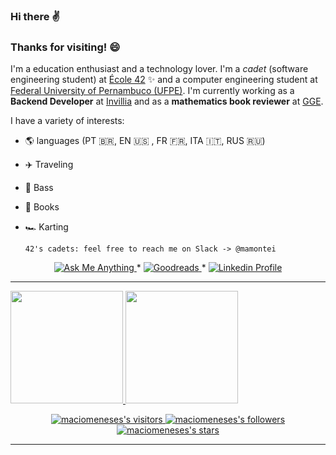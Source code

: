 ### Hi there ✌️

### Thanks for visiting! 😄

I'm a education enthusiast and a technology lover. I'm a _cadet_ (software engineering student) at [École 42](https://www.42sp.org.br/) ✨ and a computer engineering student at [Federal University of Pernambuco (UFPE)](https://www3.cin.ufpe.br/en/). I'm currently working as a **Backend Developer** at [Invillia](https://invillia.com/global-growth-framework/) and as a **mathematics book reviewer** at [GGE](https://gge.com.br/web/).

I have a variety of interests:

* 🌎  languages (PT 🇧🇷, EN 🇺🇸 , FR 🇫🇷, ITA 🇮🇹, RUS 🇷🇺)
* ✈️  Traveling
* 🎸  Bass
* 📕  Books
* 🏎️  Karting

      42's cadets: feel free to reach me on Slack -> @mamontei

<p align="center">
	<a href="mailto:mamontei@student.42sp.org.br">
		<img alt="Ask Me Anything" src="https://img.shields.io/badge/-Ask_me_anything-blueviolet?style=flat&logo=Gmail&logoColor=white&link=mailto:mamontei@student.42sp.org.br" />
	</a>
	<span> * </span>
	<a href="https://www.goodreads.com/user/show/68025860-m-cio-meneses">
		<img alt="Goodreads" src="https://img.shields.io/badge/Goodreads-G-yellow?style=flat&link=https://www.goodreads.com/user/show/68025860-m-cio-meneses" />
	</a>
	<span> * </span>
	<a href="https://www.linkedin.com/in/maciomeneses/">
		<img alt="Linkedin Profile" src="https://img.shields.io/badge/-Linkedin_Profile-0072b1?style=flat&logo=Linkedin&logoColor=white&link=https://www.linkedin.com/in/maciomeneses/" />
	</a>
</p>

---

<div>
  <a href="https://github.com/maciomeneses">
  <img height="180em" src="https://github-readme-stats.vercel.app/api?username=maciomeneses&show_icons=true&theme=dracula&include_all_commits=true&count_private=true"/>
  <img height="180em" src="https://github-readme-stats.vercel.app/api/top-langs/?username=maciomeneses&layout=compact&langs_count=7&theme=dracula"/>
</div>

<p align="center">
	<img alt="maciomeneses's visitors" src="https://komarev.com/ghpvc/?username=maciomeneses&color=8c36db&style=flat&label=visitors" />
	<img alt="maciomeneses's followers" src="https://img.shields.io/github/followers/maciomeneses?color=blueviolet" />
	<img alt="maciomeneses's stars" src="https://img.shields.io/github/stars/maciomeneses?color=blueviolet" />
</p>

---
